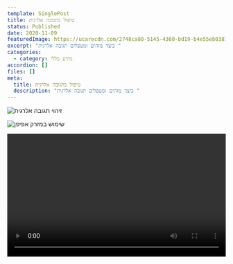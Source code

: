 ```yaml
---
template: SinglePost
title: טיפול בתגובה אלרגית
status: Published
date: 2020-11-09
featuredImage: https://ucarecdn.com/2748ca80-5145-4360-bd19-b4e55eb0381b/
excerpt: "כיצד מזהים ומטפלים תגובה אלרגית "
categories:
  - category: מידע כללי
accordion: []
files: []
meta:
  title: טיפול בתגובה אלרגית
  description: "כיצד מזהים ומטפלים תגובה אלרגית "
---
```

![זיהוי תגובה אלרגית](https://ucarecdn.com/3f6d3f6c-0aa7-43d0-b9df-23dcbd7b480b/)

![שימוש במזרק אפיפן](https://ucarecdn.com/fb8bca54-e86e-4921-89c7-208c6e546637/)

<div style="padding-bottom: 56.25%; position: relative; height: 0; overflow: hidden;">
  <video style="width:100%; height:100%; top:0; position: absolute; right: 0;" src="/images/סרטון הזרקה.mp4" controls controlslist="nodownload"></video>
</div>
